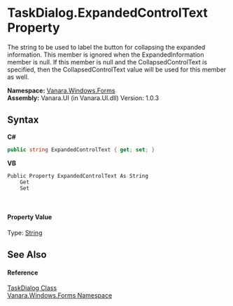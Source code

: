 # TaskDialog.ExpandedControlText Property 
 

The string to be used to label the button for collapsing the expanded information. This member is ignored when the ExpandedInformation member is null. If this member is null and the CollapsedControlText is specified, then the CollapsedControlText value will be used for this member as well.

**Namespace:**&nbsp;<a href="c580cf52-4028-70db-28d0-f9b1abc03861">Vanara.Windows.Forms</a><br />**Assembly:**&nbsp;Vanara.UI (in Vanara.UI.dll) Version: 1.0.3

## Syntax

**C#**<br />
``` C#
public string ExpandedControlText { get; set; }
```

**VB**<br />
``` VB
Public Property ExpandedControlText As String
	Get
	Set
```

<br />

#### Property Value
Type: <a href="http://msdn2.microsoft.com/en-us/library/s1wwdcbf" target="_blank">String</a>

## See Also


#### Reference
<a href="0e4976bb-9701-b107-c589-9d00dabbbae0">TaskDialog Class</a><br /><a href="c580cf52-4028-70db-28d0-f9b1abc03861">Vanara.Windows.Forms Namespace</a><br />